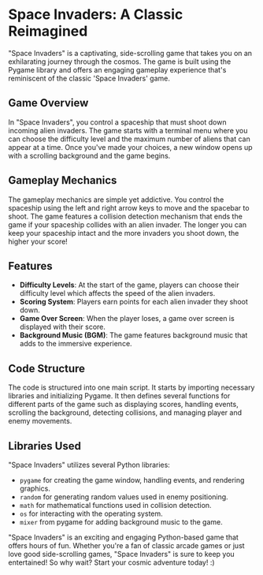 # Space Invaders: A Classic Reimagined

"Space Invaders" is a captivating, side-scrolling game that takes you on an exhilarating journey through the cosmos. The game is built using the Pygame library and offers an engaging gameplay experience that's reminiscent of the classic 'Space Invaders' game.

## Game Overview

In "Space Invaders", you control a spaceship that must shoot down incoming alien invaders. The game starts with a terminal menu where you can choose the difficulty level and the maximum number of aliens that can appear at a time. Once you've made your choices, a new window opens up with a scrolling background and the game begins.

## Gameplay Mechanics

The gameplay mechanics are simple yet addictive. You control the spaceship using the left and right arrow keys to move and the spacebar to shoot. The game features a collision detection mechanism that ends the game if your spaceship collides with an alien invader. The longer you can keep your spaceship intact and the more invaders you shoot down, the higher your score!

## Features

- **Difficulty Levels**: At the start of the game, players can choose their difficulty level which affects the speed of the alien invaders.
- **Scoring System**: Players earn points for each alien invader they shoot down.
- **Game Over Screen**: When the player loses, a game over screen is displayed with their score.
- **Background Music (BGM)**: The game features background music that adds to the immersive experience.

## Code Structure

The code is structured into one main script. It starts by importing necessary libraries and initializing Pygame. It then defines several functions for different parts of the game such as displaying scores, handling events, scrolling the background, detecting collisions, and managing player and enemy movements.

## Libraries Used

"Space Invaders" utilizes several Python libraries:
- `pygame` for creating the game window, handling events, and rendering graphics.
- `random` for generating random values used in enemy positioning.
- `math` for mathematical functions used in collision detection.
- `os` for interacting with the operating system.
- `mixer` from pygame for adding background music to the game.

"Space Invaders" is an exciting and engaging Python-based game that offers hours of fun. Whether you're a fan of classic arcade games or just love good side-scrolling games, "Space Invaders" is sure to keep you entertained! So why wait? Start your cosmic adventure today! :)
